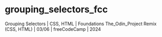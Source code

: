# grouping_selectors_fcc
Grouping Selectors | CSS, HTML | Foundations The_Odin_Project Remix (CSS, HTML) | 03/06 | freeCodeCamp | 2024
